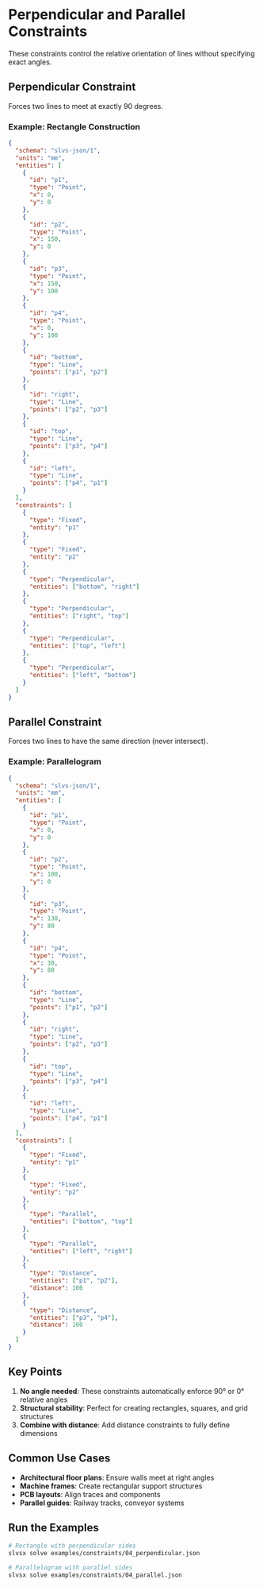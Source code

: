 # Perpendicular and Parallel Constraints

These constraints control the relative orientation of lines without specifying exact angles.

## Perpendicular Constraint

Forces two lines to meet at exactly 90 degrees.

### Example: Rectangle Construction

```json
{
  "schema": "slvs-json/1",
  "units": "mm",
  "entities": [
    {
      "id": "p1",
      "type": "Point",
      "x": 0,
      "y": 0
    },
    {
      "id": "p2",
      "type": "Point",
      "x": 150,
      "y": 0
    },
    {
      "id": "p3",
      "type": "Point",
      "x": 150,
      "y": 100
    },
    {
      "id": "p4",
      "type": "Point",
      "x": 0,
      "y": 100
    },
    {
      "id": "bottom",
      "type": "Line",
      "points": ["p1", "p2"]
    },
    {
      "id": "right",
      "type": "Line",
      "points": ["p2", "p3"]
    },
    {
      "id": "top",
      "type": "Line",
      "points": ["p3", "p4"]
    },
    {
      "id": "left",
      "type": "Line",
      "points": ["p4", "p1"]
    }
  ],
  "constraints": [
    {
      "type": "Fixed",
      "entity": "p1"
    },
    {
      "type": "Fixed",
      "entity": "p2"
    },
    {
      "type": "Perpendicular",
      "entities": ["bottom", "right"]
    },
    {
      "type": "Perpendicular",
      "entities": ["right", "top"]
    },
    {
      "type": "Perpendicular",
      "entities": ["top", "left"]
    },
    {
      "type": "Perpendicular",
      "entities": ["left", "bottom"]
    }
  ]
}
```

## Parallel Constraint

Forces two lines to have the same direction (never intersect).

### Example: Parallelogram

```json
{
  "schema": "slvs-json/1",
  "units": "mm",
  "entities": [
    {
      "id": "p1",
      "type": "Point",
      "x": 0,
      "y": 0
    },
    {
      "id": "p2",
      "type": "Point",
      "x": 100,
      "y": 0
    },
    {
      "id": "p3",
      "type": "Point",
      "x": 130,
      "y": 80
    },
    {
      "id": "p4",
      "type": "Point",
      "x": 30,
      "y": 80
    },
    {
      "id": "bottom",
      "type": "Line",
      "points": ["p1", "p2"]
    },
    {
      "id": "right",
      "type": "Line",
      "points": ["p2", "p3"]
    },
    {
      "id": "top",
      "type": "Line",
      "points": ["p3", "p4"]
    },
    {
      "id": "left",
      "type": "Line",
      "points": ["p4", "p1"]
    }
  ],
  "constraints": [
    {
      "type": "Fixed",
      "entity": "p1"
    },
    {
      "type": "Fixed",
      "entity": "p2"
    },
    {
      "type": "Parallel",
      "entities": ["bottom", "top"]
    },
    {
      "type": "Parallel",
      "entities": ["left", "right"]
    },
    {
      "type": "Distance",
      "entities": ["p1", "p2"],
      "distance": 100
    },
    {
      "type": "Distance",
      "entities": ["p3", "p4"],
      "distance": 100
    }
  ]
}
```

## Key Points

1. **No angle needed**: These constraints automatically enforce 90° or 0° relative angles
2. **Structural stability**: Perfect for creating rectangles, squares, and grid structures
3. **Combine with distance**: Add distance constraints to fully define dimensions

## Common Use Cases

- **Architectural floor plans**: Ensure walls meet at right angles
- **Machine frames**: Create rectangular support structures
- **PCB layouts**: Align traces and components
- **Parallel guides**: Railway tracks, conveyor systems

## Run the Examples

```bash
# Rectangle with perpendicular sides
slvsx solve examples/constraints/04_perpendicular.json

# Parallelogram with parallel sides
slvsx solve examples/constraints/04_parallel.json
```